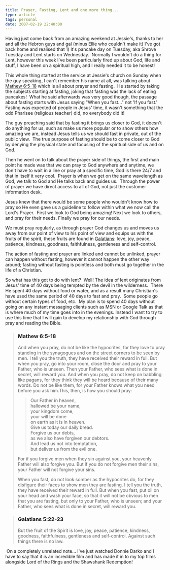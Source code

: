 ```yaml
---
title: Prayer, Fasting, Lent and one more thing...
type: article
tags: personal
date: 2007-02-19 22:40:00
---
```


<p>Having just come back from an amazing weekend at Jessie's, thanks to her and all the Hebron guys and gal (minus Ellie who couldn't make it) I've got back home and realised that 1) it's pancake day on Tuesday, aka Shrove Tuesday and Lent starts on Wednesday.&nbsp; Normally I wouldn't do a thing for Lent, however this week I've been particularly fired up about God, life and stuff, I have been on a spiritual high, and I really needed it to be honest!</p> <p>This whole thing started at the service at Jessie's church on Sunday when the guy speaking, I can't remember his name at all, was talking about <a href="#Matt">Mathew 6:5-18</a> which is all about prayer and fasting.&nbsp; He started by taking the subjects starting at fasting, joking that fasting was the lack of eating pancakes!&nbsp; What he said afterwards was very good though, the passage about fasting starts with Jesus saying "When you fast..." not 'If you fast.'&nbsp; Fasting was expected of people in Jesus' time, it wasn't something that the odd Pharisee (religious teacher) did, no everybody did it!</p> <p>The guy preaching said that by fasting it brings us closer to God, it doesn't do anything for us, such as make us more popular or to show others how amazing we are, instead Jesus tells us we should fast in private, out of the public view.&nbsp; The true purpose of fasting should be to come closer to God by denying the physical state and focusing of the spiritual side of us and on God.</p> <p>Then he went on to talk about the prayer side of things, the first and main point he made was that we can pray to God anywhere and anytime, we don't have to wait in a line or pray at a specific time, God is there 24/7 and that in itself it very cool.&nbsp; Prayer is when we get on the same wavelength as God, we talk to God and He talks back and guides us.&nbsp; Through the power of prayer we have direct access to all of God, not just the customer information desk.</p> <p>Jesus knew that there would be some people who wouldn't know how to pray so He even gave us a guideline to follow within what we now call the Lord's Prayer.&nbsp; First we look to God being amazing! Next we look to others, and pray for their needs. Finally we pray for our needs.</p> <p>We must pray regularly, as through prayer God changes us and moves us away from our point of view to his point of view and equips us with the fruits of the spirit, these fruits are found in <a href="#gal">Galatians</a>: love, joy, peace, patience, kindness, goodness, faithfulness, gentleness and self-control.</p> <p>The action of fasting and prayer are linked and cannot be unlinked, prayer can happen without fasting, however it cannot happen the other way around; fasting without fasting is pointless and both must go together in the life of a Christian.</p> <p>So what has this got to do with lent?&nbsp; Well! The idea of lent originates from Jesus' time of 40 days being tempted by the devil in the wilderness.&nbsp; There He spent 40 days without food or water, and as a result many Christian's have used the same period of 40 days to fast and pray.&nbsp; Some people go without certain types of food, etc.&nbsp; My plan is to spend 40 days without going on any instant messaging clients such as MSN or Google Talk as that is where much of my time goes into in the evenings. Instead I want to try to use this time that I will gain to develop my relationship with God through pray and reading the Bible.</p> <blockquote><a name="Matt"> <h3>Mathew 6:5-18</h3></a> <p>And when you pray, do not be like the hypocrites, for they love to pray standing in the synagogues and on the street corners to be seen by men. I tell you the truth, they have received their reward in full. But when you pray, go into your room, close the door and pray to your Father, who is unseen. Then your Father, who sees what is done in secret, will reward you. And when you pray, do not keep on babbling like pagans, for they think they will be heard because of their many words. Do not be like them, for your Father knows what you need before you ask him.This, then, is how you should pray: </p> <blockquote> <p>Our Father in heaven,<br>hallowed be your name, <br>your kingdom come, <br>your will be done <br>on earth as it is in heaven.<br>Give us today our daily bread. <br>Forgive us our debts, <br>as we also have forgiven our debtors. <br>And lead us not into temptation, <br>but deliver us from the evil one.</p></blockquote> <p>For if you forgive men when they sin against you, your heavenly Father will also forgive you. But if you do not forgive men their sins, your Father will not forgive your sins.</p> <p>When you fast, do not look somber as the hypocrites do, for they disfigure their faces to show men they are fasting. I tell you the truth, they have received their reward in full. But when you fast, put oil on your head and wash your face, so that it will not be obvious to men that you are fasting, but only to your Father, who is unseen; and your Father, who sees what is done in secret, will reward you.</p></blockquote> <blockquote><a name="gal"> <h3>Galatians 5:22-23</h3></a> <p>But the fruit of the Spirit is love, joy, peace, patience, kindness, goodness, faithfulness, gentleness and self-control. Against such things there is no law.</p></blockquote> <p>&nbsp;On a completely unrelated note... I've just watched Donnie Darko and I have to say that it is an incredible film and has made it in to my top films alongside Lord of the Rings and the Shawshank Redemption!</p>
